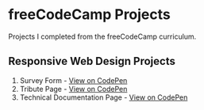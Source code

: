 # freeCodeCamp Projects
Projects I completed from the freeCodeCamp curriculum.

## Responsive Web Design Projects
1. Survey Form - [View on CodePen](https://codepen.io/spenalozacortes/full/RwBNvJq)
2. Tribute Page - [View on CodePen](https://codepen.io/spenalozacortes/full/WNKQBBB)
3. Technical Documentation Page - [View on CodePen](https://codepen.io/spenalozacortes/full/WNKrBJg)